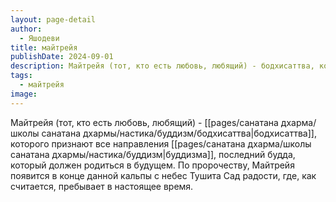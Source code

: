 ```yaml
---
layout: page-detail
author:
  - Яшодеви
title: майтрейя
publishDate: 2024-09-01
description: Майтрейя (тот, кто есть любовь, любящий) - бодхисаттва, которого признают все направления буддизма, последний будда, который должен родиться в будущем. По пророчеству, Майтрейя появится в конце данной кальпы с небес Тушита Сад радости, где, как считается, пребывает в настоящее время.
tags:
  - майтрейя
image:
---
```

Майтрейя (тот, кто есть любовь, любящий) - [[pages/санатана дхарма/школы санатана дхармы/настика/буддизм/бодхисаттва|бодхисаттва]], которого признают все направления [[pages/санатана дхарма/школы санатана дхармы/настика/буддизм|буддизма]], последний будда, который должен родиться в будущем. По пророчеству, Майтрейя появится в конце данной кальпы с небес Тушита Сад радости, где, как считается, пребывает в настоящее время.

